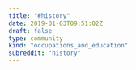 ```yaml
---
title: "#history"
date: 2019-01-03T09:51:02Z
draft: false
type: community
kind: "occupations_and_education"
subreddit: "history"
---
```

